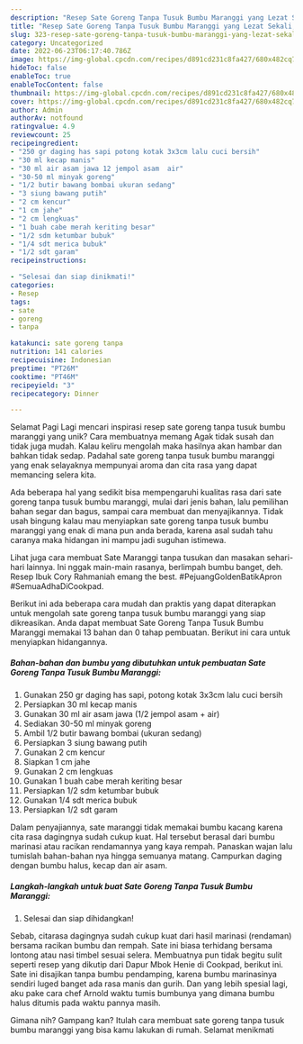 ```yaml
---
description: "Resep Sate Goreng Tanpa Tusuk Bumbu Maranggi yang Lezat Sekali, Mantap"
title: "Resep Sate Goreng Tanpa Tusuk Bumbu Maranggi yang Lezat Sekali, Mantap"
slug: 323-resep-sate-goreng-tanpa-tusuk-bumbu-maranggi-yang-lezat-sekali-mantap
category: Uncategorized
date: 2022-06-23T06:17:40.786Z
image: https://img-global.cpcdn.com/recipes/d891cd231c8fa427/680x482cq70/sate-goreng-tanpa-tusuk-bumbu-maranggi-foto-resep-utama.jpg
hideToc: false
enableToc: true
enableTocContent: false
thumbnail: https://img-global.cpcdn.com/recipes/d891cd231c8fa427/680x482cq70/sate-goreng-tanpa-tusuk-bumbu-maranggi-foto-resep-utama.jpg
cover: https://img-global.cpcdn.com/recipes/d891cd231c8fa427/680x482cq70/sate-goreng-tanpa-tusuk-bumbu-maranggi-foto-resep-utama.jpg
author: Admin
authorAv: notfound
ratingvalue: 4.9
reviewcount: 25
recipeingredient:
- "250 gr daging has sapi potong kotak 3x3cm lalu cuci bersih"
- "30 ml kecap manis"
- "30 ml air asam jawa 12 jempol asam  air"
- "30-50 ml minyak goreng"
- "1/2 butir bawang bombai ukuran sedang"
- "3 siung bawang putih"
- "2 cm kencur"
- "1 cm jahe"
- "2 cm lengkuas"
- "1 buah cabe merah keriting besar"
- "1/2 sdm ketumbar bubuk"
- "1/4 sdt merica bubuk"
- "1/2 sdt garam"
recipeinstructions:

- "Selesai dan siap dinikmati!"
categories:
- Resep
tags:
- sate
- goreng
- tanpa

katakunci: sate goreng tanpa 
nutrition: 141 calories
recipecuisine: Indonesian
preptime: "PT26M"
cooktime: "PT46M"
recipeyield: "3"
recipecategory: Dinner

---
```



Selamat Pagi Lagi mencari inspirasi resep sate goreng tanpa tusuk bumbu maranggi yang unik? Cara membuatnya memang Agak tidak susah dan tidak juga mudah. Kalau keliru mengolah maka hasilnya akan hambar dan bahkan tidak sedap. Padahal sate goreng tanpa tusuk bumbu maranggi yang enak selayaknya mempunyai aroma dan cita rasa yang dapat memancing selera kita.


Ada beberapa hal yang sedikit bisa mempengaruhi kualitas rasa dari sate goreng tanpa tusuk bumbu maranggi, mulai dari jenis bahan, lalu pemilihan bahan segar dan bagus, sampai cara membuat dan menyajikannya. Tidak usah bingung kalau mau menyiapkan sate goreng tanpa tusuk bumbu maranggi yang enak di mana pun anda berada, karena asal sudah tahu caranya maka hidangan ini mampu jadi suguhan istimewa.

Lihat juga cara membuat Sate Maranggi tanpa tusukan dan masakan sehari-hari lainnya. Ini nggak main-main rasanya, berlimpah bumbu banget, deh. Resep Ibuk Cory Rahmaniah emang the best. #PejuangGoldenBatikApron #SemuaAdhaDiCookpad.


Berikut ini ada beberapa cara mudah dan praktis yang dapat diterapkan untuk mengolah sate goreng tanpa tusuk bumbu maranggi yang siap dikreasikan. Anda dapat membuat Sate Goreng Tanpa Tusuk Bumbu Maranggi memakai 13 bahan dan 0 tahap pembuatan. Berikut ini cara untuk menyiapkan hidangannya.

<!--inarticleads1-->

##### Bahan-bahan dan bumbu yang dibutuhkan untuk pembuatan Sate Goreng Tanpa Tusuk Bumbu Maranggi:

1. Gunakan 250 gr daging has sapi, potong kotak 3x3cm lalu cuci bersih
1. Persiapkan 30 ml kecap manis
1. Gunakan 30 ml air asam jawa (1/2 jempol asam + air)
1. Sediakan 30-50 ml minyak goreng
1. Ambil 1/2 butir bawang bombai (ukuran sedang)
1. Persiapkan 3 siung bawang putih
1. Gunakan 2 cm kencur
1. Siapkan 1 cm jahe
1. Gunakan 2 cm lengkuas
1. Gunakan 1 buah cabe merah keriting besar
1. Persiapkan 1/2 sdm ketumbar bubuk
1. Gunakan 1/4 sdt merica bubuk
1. Persiapkan 1/2 sdt garam


Dalam penyajiannya, sate maranggi tidak memakai bumbu kacang karena cita rasa dagingnya sudah cukup kuat. Hal tersebut berasal dari bumbu marinasi atau racikan rendamannya yang kaya rempah. Panaskan wajan lalu tumislah bahan-bahan nya hingga semuanya matang. Campurkan daging dengan bumbu halus, kecap dan air asam. 

<!--inarticleads2-->

##### Langkah-langkah untuk buat Sate Goreng Tanpa Tusuk Bumbu Maranggi:


1. Selesai dan siap dihidangkan!

Sebab, citarasa dagingnya sudah cukup kuat dari hasil marinasi (rendaman) bersama racikan bumbu dan rempah. Sate ini biasa terhidang bersama lontong atau nasi timbel sesuai selera. Membuatnya pun tidak begitu sulit seperti resep yang dikutip dari Dapur Mbok Henie di Cookpad, berikut ini. Sate ini disajikan tanpa bumbu pendamping, karena bumbu marinasinya sendiri luged banget ada rasa manis dan gurih. Dan yang lebih spesial lagi, aku pake cara chef Arnold waktu tumis bumbunya yang dimana bumbu halus ditumis pada waktu pannya masih. 

Gimana nih? Gampang kan? Itulah cara membuat sate goreng tanpa tusuk bumbu maranggi yang bisa kamu lakukan di rumah. Selamat menikmati
